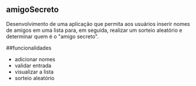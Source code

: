 ## amigoSecreto
Desenvolvimento de uma aplicação que permita aos usuários inserir nomes de amigos em uma lista para, em seguida, realizar um sorteio aleatório e determinar quem é o "amigo secreto".

##funcionalidades
- adicionar nomes
- validar entrada
- visualizar a lista
- sorteio aleatório
